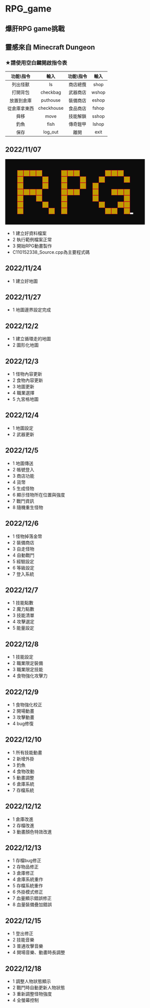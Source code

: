 # RPG_game
## 爆肝RPG game挑戰
## 靈感來自 Minecraft Dungeon  

### ★請使用空白鍵開啟指令表
| 功能\\指令 | 輸入 | 功能\\指令 | 輸入  |
|:-:|:-:|:-:|:-:|
| 列出怪獸 | ls | 商店總攬 | shop  |
| 打開背包 | checkbag | 武器商店 | wshop  |
| 放置到倉庫 | puthouse | 裝備商店 | eshop  |
| 從倉庫拿東西 | checkhouse | 食品商店 | fshop  |
| 舜移 | move | 技能解鎖 | sshop  |
| 釣魚 | fish | 傳奇鎧甲 | lshop  |
| 保存 | log_out | 離開 | exit  |

## 2022/11/07
![image](https://github.com/kerong2002/RPG_game/blob/main/RPG_PHOTO/RPG_TITLE.png)
- 1 建立好資料檔案
- 2 執行範例檔案正常
- 3 開始RPG動畫製作
- C110152338_Source.cpp為主要程式碼  
## 2022/11/24
- 1 建立好地圖  
## 2022/11/27
- 1 地圖邊界設定完成
## 2022/12/2
- 1 建立循環走的地圖
- 2 圖形化地圖
## 2022/12/3
- 1 怪物內容更新
- 2 食物內容更新
- 3 地圖更新
- 4 職業選擇
- 5 九宮格地圖
## 2022/12/4
- 1 地圖設定
- 2 武器更新 
## 2022/12/5
- 1 地圖傳送
- 2 帳號登入
- 3 商店功能
- 4 貨幣
- 5 生成怪物
- 6 顯示怪物所在位置與強度
- 7 戰鬥資訊
- 8 隨機重生怪物
## 2022/12/6
- 1 怪物掉落金幣
- 2 裝備商店
- 3 自走怪物
- 4 自動戰鬥
- 5 經驗設定
- 6 等級設定
- 7 登入系統
## 2022/12/7
- 1 技能點數
- 2 魔力點數
- 3 技能清單
- 4 攻擊選定
- 5 能量設定
## 2022/12/8
- 1 技能設定
- 2 職業限定裝備
- 3 職業限定技能
- 4 食物強化攻擊力
## 2022/12/9
- 1 食物強化校正
- 2 開場動畫
- 3 攻擊動畫
- 4 bug修復
## 2022/12/10
- 1 所有技能動畫
- 2 新增外掛
- 3 釣魚
- 4 食物改動
- 5 動畫調整
- 6 倉庫系統
- 7 存檔系統
## 2022/12/12
- 1 倉庫改進
- 2 存檔改進
- 3 動畫顏色特效改進
## 2022/12/13
- 1 存檔bug修正
- 2 存物品修正
- 3 倉庫修正
- 4 倉庫系統重作
- 5 存檔系統重作
- 6 外掛模式修正
- 7 血量顯示錯誤修正
- 8 血量裝備疊加錯誤
## 2022/12/15
- 1 登出修正
- 2 技能音樂
- 3 普通攻擊音樂
- 4 開場音樂、動畫時長調整
## 2022/12/18
- 1 調整人物狀態顯示
- 2 戰鬥時自動更新人物狀態
- 3 重新調整怪物強度
- 4 全螢幕控制
